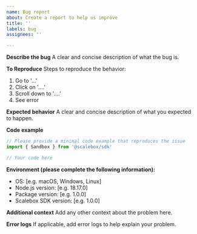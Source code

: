 ```yaml
---
name: Bug report
about: Create a report to help us improve
title: ''
labels: bug
assignees: ''

---
```


**Describe the bug**
A clear and concise description of what the bug is.

**To Reproduce**
Steps to reproduce the behavior:
1. Go to '...'
2. Click on '....'
3. Scroll down to '....'
4. See error

**Expected behavior**
A clear and concise description of what you expected to happen.

**Code example**
```javascript
// Please provide a minimal code example that reproduces the issue
import { Sandbox } from '@scalebox/sdk'

// Your code here
```

**Environment (please complete the following information):**
 - OS: [e.g. macOS, Windows, Linux]
 - Node.js version: [e.g. 18.17.0]
 - Package version: [e.g. 1.0.0]
 - Scalebox SDK version: [e.g. 1.0.0]

**Additional context**
Add any other context about the problem here.

**Error logs**
If applicable, add error logs to help explain your problem.
